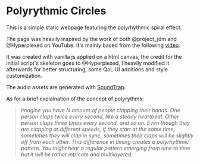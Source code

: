 # Polyrythmic Circles

This is a simple static webpage featuring the polyrhythmic spiral effect.

The page was heavily inspired by the work of both @project_jdm and @Hyperplexed on YouTube.
It's mainly based from the following [video](https://www.youtube.com/watch?v=4GaGnU8Ij2Y).

It was created with vanilla js applied on a html canvas, the credit for the initial script's skeleton goes to @Hyperplexed, I heavily modified it afterwards for better structuring, some QoL UI additions and style customization.

The audio assets are generated with [SoundTrap](https://www.soundtrap.com/home/). 

As for a brief explaination of the concept of polyrythms:

> *Imagine you have N amount of people clapping their hands. One person claps twice every second, like a steady heartbeat. Other person claps three times every second, and so on. Even though they are clapping at different speeds, if they start at the same time, sometimes they will clap in sync, sometimes their claps will be slightly off from each other. This difference in timing creates a polyrhythmic pattern. You might hear a regular pattern emerging from time to time but it will be rather intricate and multilayered.*
  